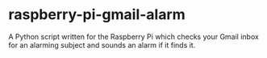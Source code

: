 raspberry-pi-gmail-alarm
========================

A Python script written for the Raspberry Pi which checks your Gmail inbox for an alarming subject and sounds an alarm if it finds it.

